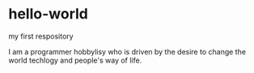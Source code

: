 # hello-world
my first respository

I am a programmer hobbylisy who is driven by the desire to change the world techlogy and people's way of life. 

